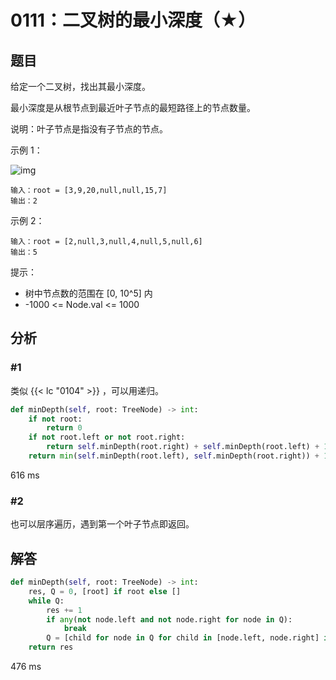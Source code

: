 # 0111：二叉树的最小深度（★）


## 题目

给定一个二叉树，找出其最小深度。

最小深度是从根节点到最近叶子节点的最短路径上的节点数量。

说明：叶子节点是指没有子节点的节点。

	
示例 1：

![img](https://assets.leetcode.com/uploads/2020/10/12/ex_depth.jpg)

	输入：root = [3,9,20,null,null,15,7]
	输出：2
	
示例 2：

	输入：root = [2,null,3,null,4,null,5,null,6]
	输出：5

提示：
- 树中节点数的范围在 [0, 10^5] 内
- -1000 <= Node.val <= 1000

## 分析

### #1

类似 {{< lc "0104" >}} ，可以用递归。

```python
def minDepth(self, root: TreeNode) -> int:
	if not root:
		return 0
	if not root.left or not root.right:
		return self.minDepth(root.right) + self.minDepth(root.left) + 1
	return min(self.minDepth(root.left), self.minDepth(root.right)) + 1
```
616 ms

### #2

也可以层序遍历，遇到第一个叶子节点即返回。

## 解答

```python
def minDepth(self, root: TreeNode) -> int:
    res, Q = 0, [root] if root else []
    while Q:
        res += 1
        if any(not node.left and not node.right for node in Q):
            break
        Q = [child for node in Q for child in [node.left, node.right] if child]
    return res
```
476 ms

